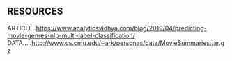 

## RESOURCES
ARTICLE..https://www.analyticsvidhya.com/blog/2019/04/predicting-movie-genres-nlp-multi-label-classification/
DATA.....http://www.cs.cmu.edu/~ark/personas/data/MovieSummaries.tar.gz